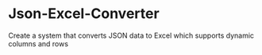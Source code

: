 # Json-Excel-Converter
Create a system that converts JSON data to Excel which supports dynamic columns and rows 
